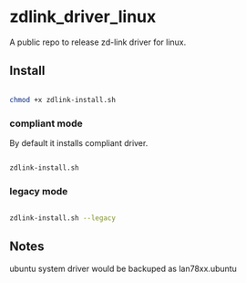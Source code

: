 # zdlink_driver_linux

A public repo to release zd-link driver for linux.

## Install

```bash

chmod +x zdlink-install.sh

```

### compliant mode

By default it installs compliant driver.

```bash

zdlink-install.sh

```

### legacy mode

```bash

zdlink-install.sh --legacy

```

## Notes

ubuntu system driver would be backuped as lan78xx.ubuntu
